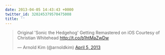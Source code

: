 ```yaml
---
date: 2013-04-05 14:43:43 +0000
twitter_id: 320245379570475008
title: ''
---
```


<blockquote class="twitter-tweet"><p lang="en" dir="ltr">Original &#39;Sonic the Hedgehog&#39; Getting Remastered on iOS Courtesy of Christian Whitehead <a href="http://t.co/b1htMaZwDw">http://t.co/b1htMaZwDw</a></p>&mdash; Arnold Kim (@arnoldkim) <a href="https://twitter.com/arnoldkim/status/320229597771874304?ref_src=twsrc%5Etfw">April 5, 2013</a></blockquote>
<script async src="https://platform.twitter.com/widgets.js" charset="utf-8"></script>
